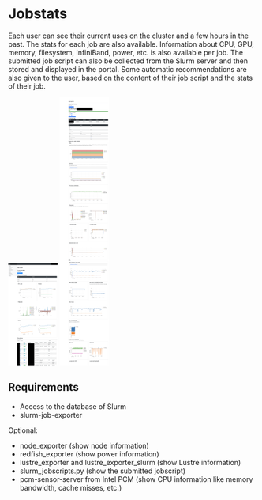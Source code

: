 # Jobstats
Each user can see their current uses on the cluster and a few hours in the past. The stats for each job are also available. Information about CPU, GPU, memory, filesystem, InfiniBand, power, etc. is also available per job. The submitted job script can also be collected from the Slurm server and then stored and displayed in the portal. Some automatic recommendations are also given to the user, based on the content of their job script and the stats of their job.

<a href="user.png"><img src="user.png" alt="Stats per user" width="100"/></a>
<a href="job.png"><img src="job.png" alt="Stats per job" width="100"/></a>

## Requirements
* Access to the database of Slurm
* slurm-job-exporter

Optional:

* node\_exporter (show node information)
* redfish\_exporter (show power information)
* lustre\_exporter and lustre\_exporter\_slurm (show Lustre information)
* slurm_jobscripts.py (show the submitted jobscript)
* pcm-sensor-server from Intel PCM (show CPU information like memory bandwidth, cache misses, etc.)
